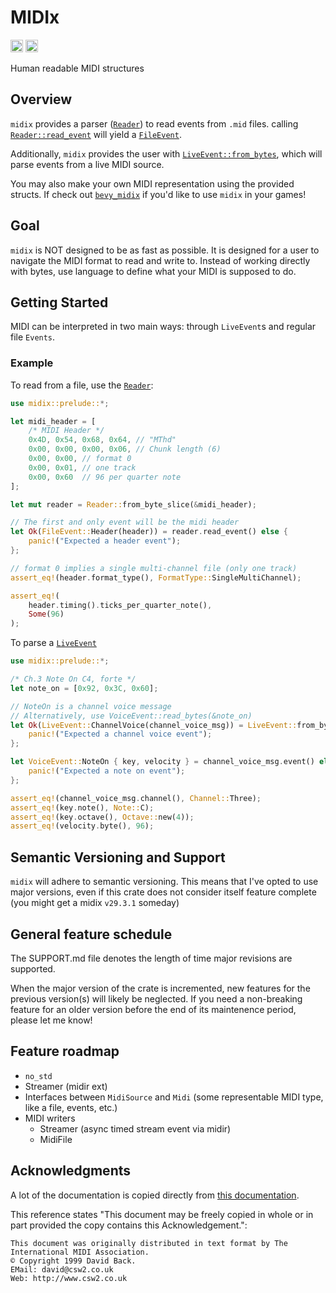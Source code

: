 # MIDIx
[<img alt="github" src="https://img.shields.io/badge/github-dsgallups/color-gen?style=for-the-badge&labelColor=555555&logo=github" height="20">](https://github.com/dsgallups/midix)
[<img alt="crates.io" src="https://img.shields.io/crates/v/midix.svg?style=for-the-badge&color=fc8d62&logo=rust" height="20">](https://crates.io/crates/midix)

Human readable MIDI structures



## Overview

`midix` provides a parser ([`Reader`](crate::prelude::Reader)) to read events from `.mid` files.
calling [`Reader::read_event`](crate::prelude::Reader::read_event) will yield a [`FileEvent`](crate::prelude::FileEvent).

Additionally, `midix` provides the user with [`LiveEvent::from_bytes`](crate::events::LiveEvent), which will parse events from a live MIDI source.

You may also make your own MIDI representation using the provided structs. If check out
[`bevy_midix`](https://crates.io/crates/bevy_midix) if you'd like to use `midix` in your games!

## Goal
`midix` is NOT designed to be as fast as possible. It is designed for a user to navigate the MIDI format to read and write to. Instead of working directly with bytes, use language to define what your MIDI is supposed to do.

## Getting Started

MIDI can be interpreted in two main ways: through `LiveEvent`s and regular file `Events`.

### Example
To read from a file, use the [`Reader`](crate::prelude::Reader):
```rust
use midix::prelude::*;

let midi_header = [
    /* MIDI Header */
    0x4D, 0x54, 0x68, 0x64, // "MThd"
    0x00, 0x00, 0x00, 0x06, // Chunk length (6)
    0x00, 0x00, // format 0
    0x00, 0x01, // one track
    0x00, 0x60  // 96 per quarter note
];

let mut reader = Reader::from_byte_slice(&midi_header);

// The first and only event will be the midi header
let Ok(FileEvent::Header(header)) = reader.read_event() else {
    panic!("Expected a header event");
};

// format 0 implies a single multi-channel file (only one track)
assert_eq!(header.format_type(), FormatType::SingleMultiChannel);

assert_eq!(
    header.timing().ticks_per_quarter_note(),
    Some(96)
);

```
To parse a [`LiveEvent`](crate::prelude::LiveEvent)

```rust
use midix::prelude::*;

/* Ch.3 Note On C4, forte */
let note_on = [0x92, 0x3C, 0x60];

// NoteOn is a channel voice message
// Alternatively, use VoiceEvent::read_bytes(&note_on)
let Ok(LiveEvent::ChannelVoice(channel_voice_msg)) = LiveEvent::from_bytes(&note_on) else {
    panic!("Expected a channel voice event");
};

let VoiceEvent::NoteOn { key, velocity } = channel_voice_msg.event() else {
    panic!("Expected a note on event");
};

assert_eq!(channel_voice_msg.channel(), Channel::Three);
assert_eq!(key.note(), Note::C);
assert_eq!(key.octave(), Octave::new(4));
assert_eq!(velocity.byte(), 96);
```


## Semantic Versioning and Support
`midix` will adhere to semantic versioning. This means that I've opted to use major versions, even if this crate does not consider itself feature complete (you might get a midix `v29.3.1` someday)

## General feature schedule
The SUPPORT.md file denotes the length of time major revisions are supported.

When the major version of the crate is incremented, new features for the previous version(s)
will likely be neglected. If you need a non-breaking feature for an older version before the end
of its maintenence period, please let me know!

## Feature roadmap
- `no_std`
- Streamer (midir ext)
- Interfaces between `MidiSource` and `Midi` (some representable MIDI type, like a file, events, etc.)
- MIDI writers
  - Streamer (async timed stream event via midir)
  - MidiFile

## Acknowledgments
A lot of the documentation is copied directly from
[this documentation](http://www.music.mcgill.ca/~ich/classes/mumt306/StandardMIDIfileformat.html).

This reference states "This document may be freely copied in whole or in part provided the copy contains this Acknowledgement.":
```text
This document was originally distributed in text format by The International MIDI Association.
© Copyright 1999 David Back.
EMail: david@csw2.co.uk
Web: http://www.csw2.co.uk
```
